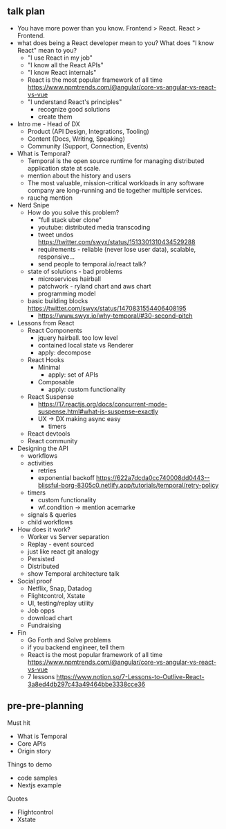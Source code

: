 ## talk plan

- You have more power than you know. Frontend > React. React > Frontend.
- what does being a React developer mean to you? What does "I know React" mean to you?
	- "I use React in my job"
	- "I know all the React APIs"
	- "I know React internals"
	- React is the most popular framework of all time https://www.npmtrends.com/@angular/core-vs-angular-vs-react-vs-vue
	- "I understand React's principles"
		- recognize good solutions
		- create them
- Intro me - Head of DX
	- Product (API Design, Integrations, Tooling)
	- Content (Docs, Writing, Speaking)
	- Community (Support, Connection, Events)
- What is Temporal?
	- Temporal is the open source runtime for managing distributed application state at scale.
	- mention about the history and users
	- The most valuable, mission-critical workloads in any software company are long-running and tie together multiple services.
	- rauchg mention
- Nerd Snipe
	- How do you solve this problem?
		- "full stack uber clone"
		- youtube: distributed media transcoding
		- tweet undos https://twitter.com/swyx/status/1513301310434529288
		- requirements - reliable (never lose user data), scalable, responsive...
		- send people to temporal.io/react talk?
	- state of solutions - bad problems
		- microservices hairball
		- patchwork - ryland chart and aws chart
		- programming model
	- basic building blocks https://twitter.com/swyx/status/1470831554406408195
		- https://www.swyx.io/why-temporal/#30-second-pitch
- Lessons from React
	- React Components
		- jquery hairball. too low level
		- contained local state vs Renderer
		- apply: decompose 
	- React Hooks
		- Minimal
			- apply: set of APIs
		- Composable
			- apply: custom functionality
	- React Suspense
		- https://17.reactjs.org/docs/concurrent-mode-suspense.html#what-is-suspense-exactly
		- UX -> DX making async easy
			- timers
	- React devtools
	- React community
- Designing the API
	- workflows
	- activities
		- retries
		- exponential backoff https://622a7dcda0cc740008dd0443--blissful-borg-8305c0.netlify.app/tutorials/temporal/retry-policy
	- timers
		- custom functionality
		- wf.condition -> mention acemarke
	- signals & queries
	- child workflows
- How does it work?
	- Worker vs Server separation
	- Replay - event sourced
	- just like react git analogy
	- Persisted
	- Distributed
	- show Temporal architecture talk
- Social proof
	- Netflix, Snap, Datadog
	- Flightcontrol, Xstate
	- UI, testing/replay utility
	- Job opps
	- download chart
	- Fundraising
- Fin
	- Go Forth and Solve problems
	- if you backend engineer, tell them
	- React is the most popular framework of all time https://www.npmtrends.com/@angular/core-vs-angular-vs-react-vs-vue
	- 7 lessons https://www.notion.so/7-Lessons-to-Outlive-React-3a8ed4db297c43a49464bbe3338cce36


## pre-pre-planning

Must hit
- What is Temporal
- Core APIs
- Origin story

Things to demo
- code samples
- Nextjs example

Quotes
- Flightcontrol
- Xstate 